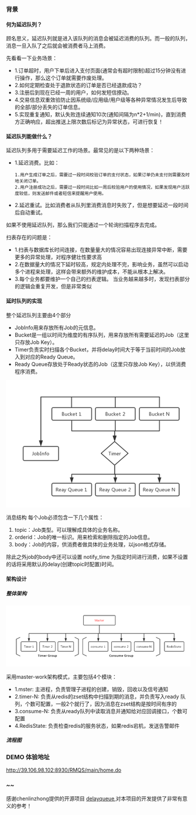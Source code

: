 ### 背景
#### 何为延迟队列？

顾名思义，延迟队列就是进入该队列的消息会被延迟消费的队列。而一般的队列，消息一旦入队了之后就会被消费者马上消费。

先看看一下业务场景：

* 1.订单超时，用户下单后进入支付页面(通常会有超时限制)超过15分钟没有进行操作，那么这个订单就需要作废处理。
* 2.如何定期检查处于退款状态的订单是否已经退款成功？
* 3.注册后到现在已经一周的用户，如何发短信撩动。
* 4.交易信息双重效验防止因系统级/应用级/用户级等各种异常情况发生后导致的全部/部分丢失的订单信息。
* 5.实现重复通知，默认失败连续通知10次(通知间隔为n*2+1/min)，直到消费方正确响应，超出推送上限次数后标记为异常状态，可进行恢复！

#### 延迟队列能做什么？

延迟队列多用于需要延迟工作的场景。最常见的是以下两种场景：
* 1.延迟消费。比如：

      1.用户生成订单之后，需要过一段时间校验订单的支付状态，如果订单仍未支付则需要及时地关闭订单。
      2.用户注册成功之后，需要过一段时间比如一周后校验用户的使用情况，如果发现用户活跃度较低，则发送邮件或者短信来提醒用户使用。
      
* 2.延迟重试。比如消费者从队列里消费消息时失败了，但是想要延迟一段时间后自动重试。

如果不使用延迟队列，那么我们只能通过一个轮询扫描程序去完成。

扫表存在的问题是：

* 1.扫表与数据库长时间连接，在数量量大的情况容易出现连接异常中断，需要更多的异常处理，对程序健壮性要求高
* 2.在数据量大的情况下延时较高，规定内处理不完，影响业务，虽然可以启动多个进程来处理，这样会带来额外的维护成本，不能从根本上解决。
* 3.每个业务都要维护一个自己的扫表逻辑。 当业务越来越多时，发现扫表部分的逻辑会重复开发，但是非常类似

#### 延时队列的实现
 
整个延迟队列主要由4个部分

  * JobInfo用来存放所有Job的元信息。
  * Bucket是一组以时间为维度的有序队列，用来存放所有需要延迟的Job（这里只存放Job Key）。
  * Timer负责实时扫描各个Bucket，并将delay时间大于等于当前时间的Job放入到对应的Ready Queue。
  * Ready Queue存放处于Ready状态的Job（这里只存放Job Key），以供消费程序消费。

![image](/Entry/upload/delaythird.png)

消息结构
每个Job必须包含一下几个属性：

  1. topic：Job类型。可以理解成具体的业务名称。
  2. orderid：Job的唯一标识。用来检索和删除指定的Job信息。
  3. body：Job的内容，供消费者做具体的业务处理，以json格式存储。

除此之外job的body中还可以设置 notify_time 为指定时间进行消费，如果不设置的话将采用默认的delay(创建topic时配置)时间。
#### 架构设计
##### 整体架构

![image](/Entry/upload/jiagou.png)

采用master-work架构模式，主要包括4个模块：

* 1.mster:  主进程，负责管理子进程的创建，销毁，回收以及信号通知
* 2.timer-N: 负责从redis的zset结构中扫描到期的消息，并负责写入ready 队列，个数可配置，一般2个就行了，因为消息在zset结构是按时间有序的
* 3.consume-N: 负责从ready队列中读取消息并通知给对应回调接口，个数可配置
* 4.RedisState: 负责检查redis的服务状态，如果redis宕机，发送告警邮件
##### 流程图

### DEMO 体验地址
http://39.106.98.102:8930/RMQS/main/home.do
### ~~
感谢chenlinzhong提供的开源项目 [delayqueue](https://github.com/chenlinzhong/php-delayqueue "delayqueue"),对本项目的开发提供了非常有意义的参考！
